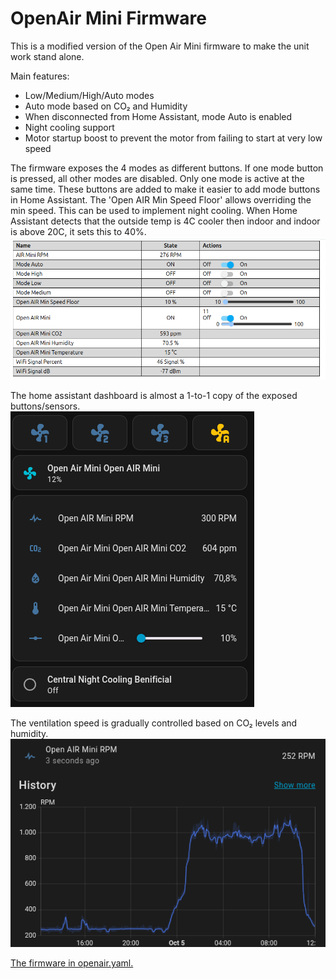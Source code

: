 # OpenAir Mini Firmware

This is a modified version of the Open Air Mini firmware to make the unit work stand alone.

Main features:
- Low/Medium/High/Auto modes
- Auto mode based on CO₂ and Humidity
- When disconnected from Home Assistant, mode Auto is enabled
- Night cooling support
- Motor startup boost to prevent the motor from failing to start at very low speed

The firmware exposes the 4 modes as different buttons. If one mode button is pressed, all other modes are disabled. Only one mode is active at the same time. These buttons are added to make it easier to add mode buttons in Home Assistant.
The 'Open AIR Min Speed Floor' allows overriding the min speed. This can be used to implement night cooling. When Home Assistant detects that the outside temp is 4C cooler then indoor and indoor is above 20C, it sets this to 40%. 
![image](images/openair_mini_web.png)

The home assistant dashboard is almost a 1-to-1 copy of the exposed buttons/sensors.
![image](images/openair_mini_ha.png)

The ventilation speed is gradually controlled based on CO₂ levels and humidity.
![image](images/openair_mini_rpm.png)

[The firmware in openair.yaml.](../openair.yaml)
